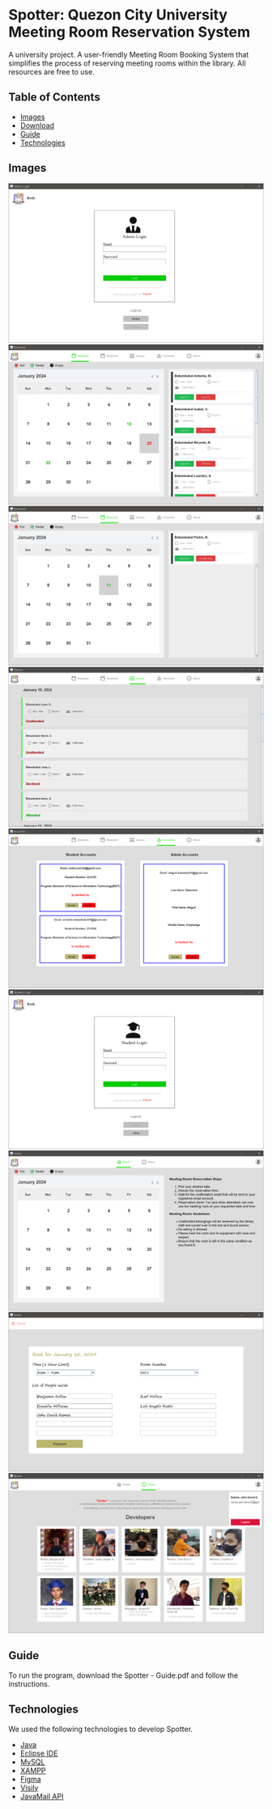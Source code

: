 
# Spotter: Quezon City University Meeting Room Reservation System
A university project. A user-friendly Meeting Room Booking System that simplifies the process of reserving meeting rooms within the library. All resources are free to use.

## Table of Contents

- [Images](#images)
- [Download](#download)
- [Guide](#guide)
- [Technologies](#technologies)

## Images

![](Screenshots/admin-login.png)
![](Screenshots/admin-requests.png)
![](Screenshots/admin-reserved.png)
![](Screenshots/admin-history.png)
![](Screenshots/admin-accounts.png)
![](Screenshots/student-login.png)
![](Screenshots/student-home.png)
![](Screenshots/student-form.png)
![](Screenshots/student-about.png)

## Guide
To run the program, download the Spotter - Guide.pdf and follow the instructions.

## Technologies

We used the following technologies to develop Spotter.

- [Java](https://www.java.com/en/)
- [Eclipse IDE](https://www.eclipse.org/ide/)
- [MySQL](https://www.mysql.com/)
- [XAMPP](https://www.apachefriends.org/)
- [Figma](https://www.figma.com/)
- [Visily](https://www.visily.ai/)
- [JavaMail API](https://www.oracle.com/java/technologies/javamail-api.html)
